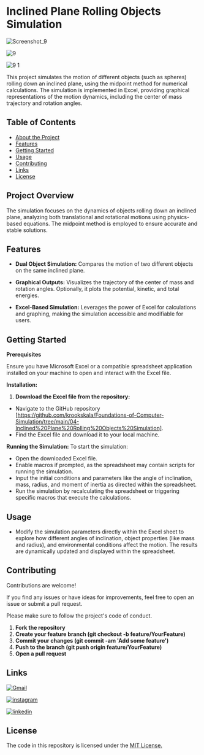
# Inclined Plane Rolling Objects Simulation


![Screenshot_9](https://github.com/user-attachments/assets/4ace39d7-015c-4767-92c1-4211ee5a1da7)

![9](https://github.com/user-attachments/assets/ee766b8d-8d4f-40e6-880b-678deee27971)

![9 1](https://github.com/user-attachments/assets/a0fc3a3d-d2c0-4f37-9dcb-709b5e38abe8)




This project simulates the motion of different objects (such as spheres) rolling down an inclined plane, using the midpoint method for numerical calculations. The simulation is implemented in Excel, providing graphical representations of the motion dynamics, including the center of mass trajectory and rotation angles.
## Table of Contents

- [About the Project](#about-the-project)
- [Features](#features)
- [Getting Started](#getting-started)
- [Usage](#usage)
- [Contributing](#contributing)
- [Links](#links)
- [License](#license)
## Project Overview

The simulation focuses on the dynamics of objects rolling down an inclined plane, analyzing both translational and rotational motions using physics-based equations. The midpoint method is employed to ensure accurate and stable solutions.

## Features

- **Dual Object Simulation:** Compares the motion of two different objects on the same inclined plane.

- **Graphical Outputs:** Visualizes the trajectory of the center of mass and rotation angles. Optionally, it plots the potential, kinetic, and total energies.

- **Excel-Based Simulation:** Leverages the power of Excel for calculations and graphing, making the simulation accessible and modifiable for users.



## Getting Started

**Prerequisites**

Ensure you have Microsoft Excel or a compatible spreadsheet application installed on your machine to open and interact with the Excel file.

**Installation:**

1. **Download the Excel file from the repository:**
- Navigate to the GitHub repository [https://github.com/krookskala/Foundations-of-Computer-Simulation/tree/main/04-Inclined%20Plane%20Rolling%20Objects%20Simulation].
- Find the Excel file and download it to your local machine.

**Running the Simulation:**
To start the simulation:

- Open the downloaded Excel file.
- Enable macros if prompted, as the spreadsheet may contain scripts for running the simulation.
- Input the initial conditions and parameters like the angle of inclination, mass, radius, and moment of inertia as directed within the spreadsheet.
- Run the simulation by recalculating the spreadsheet or triggering specific macros that execute the calculations.

## Usage
- Modify the simulation parameters directly within the Excel sheet to explore how different angles of inclination, object properties (like mass and radius), and environmental conditions affect the motion. The results are dynamically updated and displayed within the spreadsheet.






## Contributing

Contributions are welcome!

If you find any issues or have ideas for improvements, feel free to open an issue or submit a pull request.

Please make sure to follow the project's code of conduct.

1. **Fork the repository**
2. **Create your feature branch (git checkout -b feature/YourFeature)**
3. **Commit your changes (git commit -am 'Add some feature')**
4. **Push to the branch (git push origin feature/YourFeature)**
5. **Open a pull request**


## Links

[![Gmail](https://img.shields.io/badge/ismailsariarslan7@gmail.com-D14836?style=for-the-badge&logo=gmail&logoColor=white)](ismailsariarslan7@gmail.com)

[![instagram](https://img.shields.io/badge/Instagram-E4405F?style=for-the-badge&logo=instagram&logoColor=white)](https://www.instagram.com/ismailsariarslan/)

[![linkedin](https://img.shields.io/badge/linkedin-0A66C2?style=for-the-badge&logo=linkedin&logoColor=white)](https://www.linkedin.com/in/ismailsariarslan/)
## License

The code in this repository is licensed under the [MIT License.](https://choosealicense.com/licenses/mit/)

